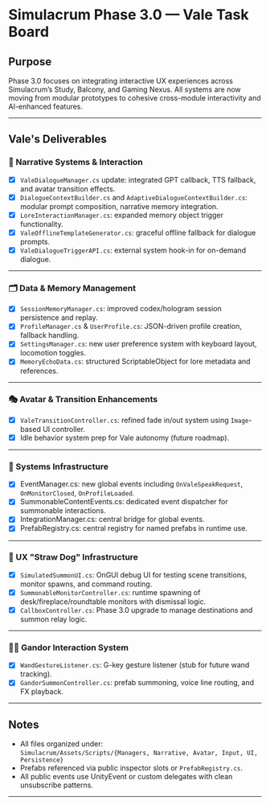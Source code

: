 # Simulacrum Phase 3.0 — Vale Task Board

## Purpose
Phase 3.0 focuses on integrating interactive UX experiences across Simulacrum’s Study, Balcony, and Gaming Nexus. All systems are now moving from modular prototypes to cohesive cross-module interactivity and AI-enhanced features.

---

## Vale's Deliverables

### 🧠 Narrative Systems & Interaction

- [x] `ValeDialogueManager.cs` update: integrated GPT callback, TTS fallback, and avatar transition effects.
- [x] `DialogueContextBuilder.cs` and `AdaptiveDialogueContextBuilder.cs`: modular prompt composition, narrative memory integration.
- [x] `LoreInteractionManager.cs`: expanded memory object trigger functionality.
- [x] `ValeOfflineTemplateGenerator.cs`: graceful offline fallback for dialogue prompts.
- [x] `ValeDialogueTriggerAPI.cs`: external system hook-in for on-demand dialogue.

---

### 🗂️ Data & Memory Management

- [x] `SessionMemoryManager.cs`: improved codex/hologram session persistence and replay.
- [x] `ProfileManager.cs` & `UserProfile.cs`: JSON-driven profile creation, fallback handling.
- [x] `SettingsManager.cs`: new user preference system with keyboard layout, locomotion toggles.
- [x] `MemoryEchoData.cs`: structured ScriptableObject for lore metadata and references.

---

### 🎭 Avatar & Transition Enhancements

- [x] `ValeTransitionController.cs`: refined fade in/out system using `Image`-based UI controller.
- [x] Idle behavior system prep for Vale autonomy (future roadmap).

---

### 📁 Systems Infrastructure

- [x] EventManager.cs: new global events including `OnValeSpeakRequest`, `OnMonitorClosed`, `OnProfileLoaded`.
- [x] SummonableContentEvents.cs: dedicated event dispatcher for summonable interactions.
- [x] IntegrationManager.cs: central bridge for global events.
- [x] PrefabRegistry.cs: central registry for named prefabs in runtime use.

---

### 🧪 UX "Straw Dog" Infrastructure

- [x] `SimulatedSummonUI.cs`: OnGUI debug UI for testing scene transitions, monitor spawns, and command routing.
- [x] `SummonableMonitorController.cs`: runtime spawning of desk/fireplace/roundtable monitors with dismissal logic.
- [x] `CallboxController.cs`: Phase 3.0 upgrade to manage destinations and summon relay logic.

---

### 🧙‍♂️ Gandor Interaction System

- [x] `WandGestureListener.cs`: G-key gesture listener (stub for future wand tracking).
- [x] `GandorSummonController.cs`: prefab summoning, voice line routing, and FX playback.

---

## Notes

- All files organized under:  
  `Simulacrum/Assets/Scripts/{Managers, Narrative, Avatar, Input, UI, Persistence}`  
- Prefabs referenced via public inspector slots or `PrefabRegistry.cs`.
- All public events use UnityEvent or custom delegates with clean unsubscribe patterns.

---
